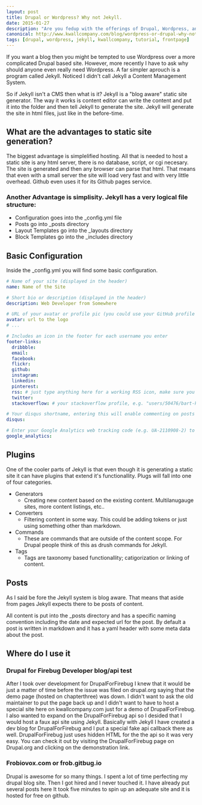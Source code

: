 ```yaml
---
layout: post
title: Drupal or Wordpress? Why not Jekyll.
date: 2015-01-27
description: "Are you fedup with the offerings of Drupal, Wordpress, and other big CMS's? Then maybe a return to roots is in order. Let look at Jekyll"
canonical: http://www.kwallcompany.com/blog/wordpress-or-drupal-why-not-jekyll
tags: [drupal, wordpress, jekyll, kwallcompany, tutorial, frontpage]
---
```

If you want a blog then you might be tempted to use Wordpress over a more complicated Drupal based site. However, more recently I have to ask why should anyone even really need Wordpress. A far simpler aprouch is a program called Jekyll. Noticed I didn't call Jekyll a Content Management System.

So if Jekyll isn't a CMS then what is it? Jekyll is a "blog aware" static site generator. The way it works is content editor can write the content and put it into the folder and then tell Jekyll to generate the site. Jekyll will generate the site in html files, just like in the before-time.

## What are the advantages to static site generation?

The biggest advantage is simplelified hosting. All that is needed to host a static site is any html server, there is no database, script, or cgi necesary. The site is generated and then any browser can parse that html. That means that even with a small server the site will load very fast and with very little overhead. Github even uses it for its Github pages service.

### Another Advantage is simplisity. Jekyll has a very logical file structure:
 - Configuration goes into the _config.yml file
 - Posts go into _posts directory
 - Layout Templates go into the _layouts directory
 - Block Templates go into the _includes directory

## Basic Configuration

Inside the _config.yml you will find some basic configuration.

```yaml
# Name of your site (displayed in the header)
name: Name of the Site

# Short bio or description (displayed in the header)
description: Web Developer from Somewhere

# URL of your avatar or profile pic (you could use your GitHub profile pic)
avatar: url to the logo
# ...

# Includes an icon in the footer for each username you enter
footer-links:
  dribbble:
  email:
  facebook:
  flickr:
  github:
  instagram:
  linkedin:
  pinterest:
  rss: # just type anything here for a working RSS icon, make sure you set the "url" above!
  twitter:
  stackoverflow: # your stackoverflow profile, e.g. "users/50476/bart-kiers"

# Your disqus shortname, entering this will enable commenting on posts
disqus:

# Enter your Google Analytics web tracking code (e.g. UA-2110908-2) to activate tracking
google_analytics:
```

## Plugins

One of the cooler parts of Jekyll is that even though it is generating a static site it can have plugins that extend it's functionallity. Plugs will fall into one of four categories.

 - Generators
   - Creating new content based on the existing content. Multilanugauge sites, more content listings, etc..
 - Converters
   - Filtering content in some way. This could be adding tokens or just using something other than markdown.
 - Commands
   - These are commands that are outside of the content scope. For Drupal people think of this as drush commands for Jekyll.
 - Tags
   - Tags are taxonomy based functionallity; catigorization or linking of content.

## Posts
As I said be fore the Jekyll system is blog aware. That means that aside from pages Jekyll expects there to be posts of content.

All content is put into the _posts directory and has a specific naming convention including the date and expected url for the post. By default a post is written in markdown and it has a yaml header with some meta data about the post.

## Where do I use it

### Drupal for Firebug Developer blog/api test

After I took over development for DrupalForFirebug I knew that it would be just a matter of time before the issue was filed on drupal.org saying that the demo page (hosted on chapterthree) was down. I didn't want to ask the old maintainer to put the page back up and I didn't want to have to host a special site here on kwallcompany.com just for a demo of DrupalForFirebug. I also wanted to expand on the DrupalForFirebug api so I desided that I would host a faux api site using Jekyll. Basically with Jekyll I have created a dev blog for DrupalForFirebug and I put a special fake api callback there as well. DrupalForFirebug just uses hidden HTML for the the api so it was very easy. You can check it out by visiting the DrupalForFirebug page on Drupal.org and clicking on the demonstration link.

### Frobiovox.com or frob.gitbug.io

Drupal is awesome for so many things. I spent a lot of time perfecting my drupal blog site. Then I got hired and I never touched it. I have already put several posts here It took five minutes to spin up an adequate site and it is hosted for free on github.
